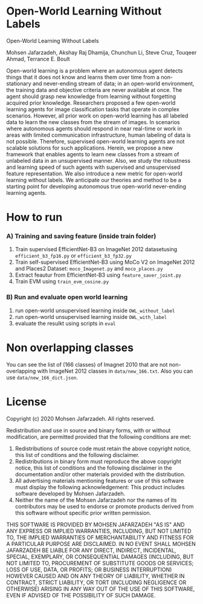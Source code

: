 # Open-World Learning Without Labels
Open-World Learning Without Labels


Mohsen Jafarzadeh, Akshay Raj Dhamija, Chunchun Li, Steve Cruz, Touqeer Ahmad, Terrance E. Boult


Open-world learning is a problem where an autonomous agent detects things that it does not know and learns them over time from a non-stationary and never-ending stream of data; in an open-world environment, the training data and objective criteria are never available at once. The agent should grasp new knowledge from learning without forgetting acquired prior knowledge. Researchers proposed a few open-world learning agents for image classification tasks that operate in complex scenarios. However, all prior work on open-world learning has all labeled data to learn the new classes from the stream of images. In scenarios where autonomous agents should respond in near real-time or work in areas with limited communication infrastructure, human labeling of data is not possible. Therefore, supervised open-world learning agents are not scalable solutions for such applications. Herein, we propose a new framework that enables agents to learn new classes from a stream of unlabeled data in an unsupervised manner. Also, we study the robustness and learning speed of such agents with supervised and unsupervised feature representation. We also introduce a new metric for open-world learning without labels. We anticipate our theories and method to be a starting point for developing autonomous true open-world never-ending learning agents.


# How to run

### A) Training and saving feature (inside train folder)
1. Train supervised EfficientNet-B3 on ImageNet 2012  datasetusing `efficient_b3_fp16.py` or `efficient_b3_fp32.py`
2. Train self-supervised EfficientNet-B3 using MoCo V2 on ImageNet 2012 and Places2 Dataset:  `moco_Imagenet.py` and `moco_places.py`
3. Extract feautur from EfficientNet-B3 using `feature_saver_joint.py`
4. Train EVM using `train_evm_cosine.py`


### B) Run and evaluate open world learning 

1. run open-world unsupervised learning inside `OWL_without_label`
2. run open-world unsupervised learning inside `OWL_with_label`
3. evaluate the resulkt using scripts in `eval`


# Non overlapping classes


You can see the list of (166 classes) of Imagnet 2010 that are not non-overlapping with ImageNet 2012 classes in `data/new_166.txt`. Also you can use `data/new_166_dict.json`.



# License

Copyright (c) 2020 Mohsen Jafarzadeh. All rights reserved.

Redistribution and use in source and binary forms, with or without modification, are permitted provided that the following conditions are met:

1. Redistributions of source code must retain the above copyright notice, this list of conditions and the following disclaimer.
2. Redistributions in binary form must reproduce the above copyright notice, this list of conditions and the following disclaimer in the documentation and/or other materials provided with the distribution.
3. All advertising materials mentioning features or use of this software must display the following acknowledgement: This product includes software developed by Mohsen Jafarzadeh.
4. Neither the name of the Mohsen Jafarzadeh nor the names of its contributors may be used to endorse or promote products derived from this software without specific prior written permission.

THIS SOFTWARE IS PROVIDED BY MOHSEN JAFARZADEH "AS IS" AND ANY EXPRESS OR IMPLIED WARRANTIES, INCLUDING, BUT NOT LIMITED TO, THE IMPLIED WARRANTIES OF MERCHANTABILITY AND FITNESS FOR A PARTICULAR PURPOSE ARE DISCLAIMED. IN NO EVENT SHALL MOHSEN JAFARZADEH BE LIABLE FOR ANY DIRECT, INDIRECT, INCIDENTAL, SPECIAL, EXEMPLARY, OR CONSEQUENTIAL DAMAGES (INCLUDING, BUT NOT LIMITED TO, PROCUREMENT OF SUBSTITUTE GOODS OR SERVICES; LOSS OF USE, DATA, OR PROFITS; OR BUSINESS INTERRUPTION) HOWEVER CAUSED AND ON ANY THEORY OF LIABILITY, WHETHER IN CONTRACT, STRICT LIABILITY, OR TORT (INCLUDING NEGLIGENCE OR OTHERWISE) ARISING IN ANY WAY OUT OF THE USE OF THIS SOFTWARE, EVEN IF ADVISED OF THE POSSIBILITY OF SUCH DAMAGE.




